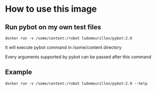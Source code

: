 # How to use this image

## Run pybot on my own test files
	
	docker run -v /some/content:/robot ludomeurillon/pybot:2.9

It will execute pybot command in /some/content directory

Every arguments supported by pybot can be passed after this command

## Example
	
	docker run -v /some/content:/robot ludomeurillon/pybot:2.9 --help